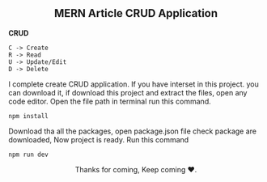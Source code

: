 # 

<h2 align="center">MERN Article CRUD Application</h2>

**CRUD**
```
C -> Create
R -> Read
U -> Update/Edit
D -> Delete
```

I complete create CRUD application. If you have interset in this project. you can download it, if download this project and extract the files, open any code editor.
Open the file path in terminal run this command.

```
npm install
```

Download tha all the packages, open package.json file check package are downloaded, Now project is ready.
Run this command

```
npm run dev
```

<p align="center">Thanks for coming, Keep coming ❤️.</p>

